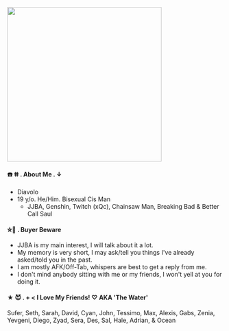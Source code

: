 
<img src="https://i.pinimg.com/originals/27/63/00/276300522163b38a81f86d93d04ea9e0.gif" width="360">

#### ☎️ ⵌ . About Me . ↓
  * Diavolo
* 19 y/o. He/Him. Bisexual Cis Man
   * JJBA, Genshin, Twitch (xQc), Chainsaw Man, Breaking Bad & Better Call Saul
#### ⛤👑 . Buyer Beware
* JJBA is my main interest, I will talk about it a lot.
* My memory is very short, I may ask/tell you things I've already asked/told you in the past.
* I am mostly AFK/Off-Tab, whispers are best to get a reply from me.
* I don't mind anybody sitting with me or my friends, I won't yell at you for doing it.

#### ★ 😈 . + < I Love My Friends! ♡ AKA 'The Water'
Sufer, Seth, Sarah, David, Cyan, John, Tessimo, Max, Alexis, 
Gabs, Zenia, Yevgeni, Diego, Zyad, Sera, Des, Sal, Hale, Adrian, & Ocean

